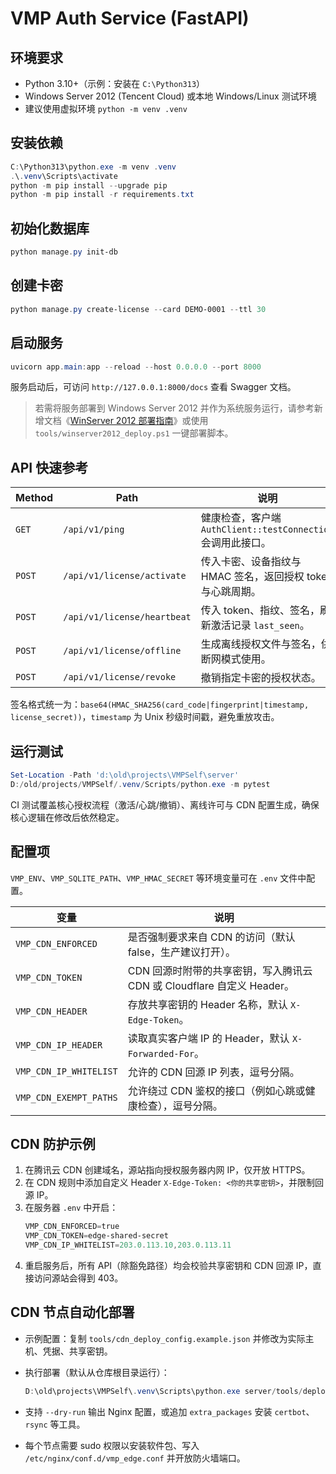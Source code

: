 # VMP Auth Service (FastAPI)

## 环境要求
- Python 3.10+（示例：安装在 `C:\Python313`）
- Windows Server 2012 (Tencent Cloud) 或本地 Windows/Linux 测试环境
- 建议使用虚拟环境 `python -m venv .venv`

## 安装依赖
```powershell
C:\Python313\python.exe -m venv .venv
.\.venv\Scripts\activate
python -m pip install --upgrade pip
python -m pip install -r requirements.txt
```

## 初始化数据库
```powershell
python manage.py init-db
```

## 创建卡密
```powershell
python manage.py create-license --card DEMO-0001 --ttl 30
```

## 启动服务
```powershell
uvicorn app.main:app --reload --host 0.0.0.0 --port 8000
```

服务启动后，可访问 `http://127.0.0.1:8000/docs` 查看 Swagger 文档。

> 若需将服务部署到 Windows Server 2012 并作为系统服务运行，请参考新增文档《[WinServer 2012 部署指南](../docs/deployment/winserver2012.md)》或使用 `tools/winserver2012_deploy.ps1` 一键部署脚本。

## API 快速参考

| Method | Path | 说明 |
| --- | --- | --- |
| `GET` | `/api/v1/ping` | 健康检查，客户端 `AuthClient::testConnection` 会调用此接口。 |
| `POST` | `/api/v1/license/activate` | 传入卡密、设备指纹与 HMAC 签名，返回授权 token 与心跳周期。 |
| `POST` | `/api/v1/license/heartbeat` | 传入 token、指纹、签名，刷新激活记录 `last_seen`。 |
| `POST` | `/api/v1/license/offline` | 生成离线授权文件与签名，供断网模式使用。 |
| `POST` | `/api/v1/license/revoke` | 撤销指定卡密的授权状态。 |

签名格式统一为：`base64(HMAC_SHA256(card_code|fingerprint|timestamp, license_secret))`，`timestamp` 为 Unix 秒级时间戳，避免重放攻击。

## 运行测试

```powershell
Set-Location -Path 'd:\old\projects\VMPSelf\server'
D:/old/projects/VMPSelf/.venv/Scripts/python.exe -m pytest
```

CI 测试覆盖核心授权流程（激活/心跳/撤销）、离线许可与 CDN 配置生成，确保核心逻辑在修改后依然稳定。

## 配置项
`VMP_ENV`、`VMP_SQLITE_PATH`、`VMP_HMAC_SECRET` 等环境变量可在 `.env` 文件中配置。

| 变量 | 说明 |
| --- | --- |
| `VMP_CDN_ENFORCED` | 是否强制要求来自 CDN 的访问（默认 false，生产建议打开）。 |
| `VMP_CDN_TOKEN` | CDN 回源时附带的共享密钥，写入腾讯云 CDN 或 Cloudflare 自定义 Header。 |
| `VMP_CDN_HEADER` | 存放共享密钥的 Header 名称，默认 `X-Edge-Token`。 |
| `VMP_CDN_IP_HEADER` | 读取真实客户端 IP 的 Header，默认 `X-Forwarded-For`。 |
| `VMP_CDN_IP_WHITELIST` | 允许的 CDN 回源 IP 列表，逗号分隔。 |
| `VMP_CDN_EXEMPT_PATHS` | 允许绕过 CDN 鉴权的接口（例如心跳或健康检查），逗号分隔。 |

## CDN 防护示例
1. 在腾讯云 CDN 创建域名，源站指向授权服务器内网 IP，仅开放 HTTPS。
2. 在 CDN 规则中添加自定义 Header `X-Edge-Token: <你的共享密钥>`，并限制回源 IP。
3. 在服务器 `.env` 中开启：
	```powershell
	VMP_CDN_ENFORCED=true
	VMP_CDN_TOKEN=edge-shared-secret
	VMP_CDN_IP_WHITELIST=203.0.113.10,203.0.113.11
	```
4. 重启服务后，所有 API（除豁免路径）均会校验共享密钥和 CDN 回源 IP，直接访问源站会得到 403。

## CDN 节点自动化部署
- 示例配置：复制 `tools/cdn_deploy_config.example.json` 并修改为实际主机、凭据、共享密钥。
- 执行部署（默认从仓库根目录运行）：

	```powershell
	D:\old\projects\VMPSelf\.venv\Scripts\python.exe server/tools/deploy_cdn.py --config server/tools/cdn_deploy_config.json
	```

- 支持 `--dry-run` 输出 Nginx 配置，或追加 `extra_packages` 安装 `certbot`、`rsync` 等工具。
- 每个节点需要 sudo 权限以安装软件包、写入 `/etc/nginx/conf.d/vmp_edge.conf` 并开放防火墙端口。
